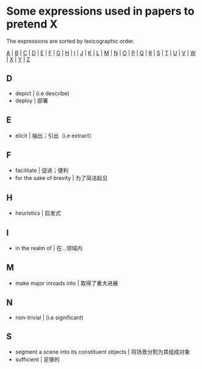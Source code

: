 # Some expressions used in papers to pretend X

The expressions are sorted by lexicographic order.

[A](https://github.com/shinshiner/Paper-Survey/tree/master/PretendX#a) | [B](https://github.com/shinshiner/Paper-Survey/tree/master/PretendX#b) | [C](https://github.com/shinshiner/Paper-Survey/tree/master/PretendX#c) | [D](https://github.com/shinshiner/Paper-Survey/tree/master/PretendX#d) | [E](https://github.com/shinshiner/Paper-Survey/tree/master/PretendX#e) | [F](https://github.com/shinshiner/Paper-Survey/tree/master/PretendX#f) | [G](https://github.com/shinshiner/Paper-Survey/tree/master/PretendX#g) | [H](https://github.com/shinshiner/Paper-Survey/tree/master/PretendX#h) | [I](https://github.com/shinshiner/Paper-Survey/tree/master/PretendX#i) | [J](https://github.com/shinshiner/Paper-Survey/tree/master/PretendX#j) | [K](https://github.com/shinshiner/Paper-Survey/tree/master/PretendX#k) | [L](https://github.com/shinshiner/Paper-Survey/tree/master/PretendX#l) | [M](https://github.com/shinshiner/Paper-Survey/tree/master/PretendX#m) | [N](https://github.com/shinshiner/Paper-Survey/tree/master/PretendX#n) | [O](https://github.com/shinshiner/Paper-Survey/tree/master/PretendX#o) | [P](https://github.com/shinshiner/Paper-Survey/tree/master/PretendX#p) | [Q](https://github.com/shinshiner/Paper-Survey/tree/master/PretendX#q) | [R](https://github.com/shinshiner/Paper-Survey/tree/master/PretendX#r) | [S](https://github.com/shinshiner/Paper-Survey/tree/master/PretendX#s) | [T](https://github.com/shinshiner/Paper-Survey/tree/master/PretendX#t) | [U](https://github.com/shinshiner/Paper-Survey/tree/master/PretendX#u) | [V](https://github.com/shinshiner/Paper-Survey/tree/master/PretendX#v) | [W](https://github.com/shinshiner/Paper-Survey/tree/master/PretendX#w) | [X](https://github.com/shinshiner/Paper-Survey/tree/master/PretendX#x) | [Y](https://github.com/shinshiner/Paper-Survey/tree/master/PretendX#y) | [Z](https://github.com/shinshiner/Paper-Survey/tree/master/PretendX#z)

## D

* depict | (i.e describe)
* deploy | 部署

## E

* elicit | 抽出；引出（i.e extract）

## F

* facilitate | 促进；便利
* for the sake of brevity | 为了简洁起见

## H

* heuristics | 启发式

## I

* in the realm of | 在...领域内

## M

* make major inroads into | 取得了重大进展

## N

* non-trivial | (i.e significant)

## S

* segment a scene into its constituent objects | 将场景分割为其组成对象
* sufficient | 足够的
